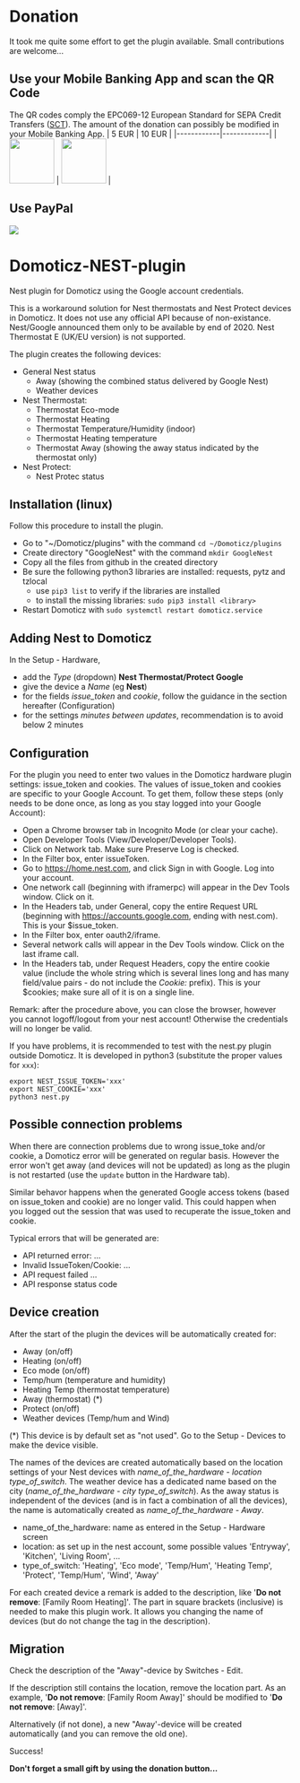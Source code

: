 # Donation
It took me quite some effort to get the plugin available. Small contributions are welcome...

## Use your Mobile Banking App and scan the QR Code
The QR codes comply the EPC069-12 European Standard for SEPA Credit Transfers ([SCT](https://www.europeanpaymentscouncil.eu/sites/default/files/KB/files/EPC069-12%20v2.1%20Quick%20Response%20Code%20-%20Guidelines%20to%20Enable%20the%20Data%20Capture%20for%20the%20Initiation%20of%20a%20SCT.pdf)). The amount of the donation can possibly be modified in your Mobile Banking App.
| 5 EUR      | 10 EUR      |
|------------|-------------|
| <img src="https://user-images.githubusercontent.com/16196363/110992325-0f3d7e80-8376-11eb-83bb-0615d2d03c8e.png" width="80" height="80"> | <img src="https://user-images.githubusercontent.com/16196363/110992680-8b37c680-8376-11eb-97fc-be7894b68389.png" width="80" height="80"> |

## Use PayPal
[![](https://www.paypalobjects.com/en_US/BE/i/btn/btn_donateCC_LG.gif)](https://www.paypal.com/cgi-bin/webscr?cmd=_s-xclick&hosted_button_id=AT4L7ST55JR4A) 

# Domoticz-NEST-plugin
Nest plugin for Domoticz using the Google account credentials.

This is a workaround solution for Nest thermostats and Nest Protect devices in Domoticz. It does not use any official API because of non-existance. Nest/Google announced them only to be available by end of 2020. Nest Thermostat E (UK/EU version) is not supported.

The plugin creates the following devices: 
* General Nest status
    * Away (showing the combined status delivered by Google Nest)
    * Weather devices
* Nest Thermostat:
    * Thermostat Eco-mode
    * Thermostat Heating
    * Thermostat Temperature/Humidity (indoor)
    * Thermostat Heating temperature
    * Thermostat Away (showing the away status indicated by the thermostat only)
* Nest Protect:
    * Nest Protec status

## Installation (linux)
Follow this procedure to install the plugin.
* Go to "~/Domoticz/plugins" with the command ```cd ~/Domoticz/plugins```
* Create directory "GoogleNest" with the command ```mkdir GoogleNest```
* Copy all the files from github in the created directory
* Be sure the following python3 libraries are installed: requests, pytz and tzlocal
   * use ```pip3 list``` to verify if the libraries are installed
   * to install the missing libraries: ```sudo pip3 install <library>```
* Restart Domoticz with ```sudo systemctl restart domoticz.service```

## Adding Nest to Domoticz
In the Setup - Hardware, 
   * add the *Type* (dropdown) **Nest Thermostat/Protect Google**
   * give the device a *Name* (eg **Nest**)
   * for the fields *issue_token* and *cookie*, follow the guidance in the section hereafter (Configuration)
   * for the settings *minutes between updates*, recommendation is to avoid below 2 minutes

## Configuration
For the plugin you need to enter two values in the Domoticz hardware plugin settings: issue_token and cookies.
The values of issue_token and cookies are specific to your Google Account. To get them, follow these steps (only needs to be done once, as long as you stay logged into your Google Account):

* Open a Chrome browser tab in Incognito Mode (or clear your cache).
* Open Developer Tools (View/Developer/Developer Tools).
* Click on Network tab. Make sure Preserve Log is checked.
* In the Filter box, enter issueToken.
* Go to https://home.nest.com, and click Sign in with Google. Log into your account.
* One network call (beginning with iframerpc) will appear in the Dev Tools window. Click on it.
* In the Headers tab, under General, copy the entire Request URL (beginning with https://accounts.google.com, ending with nest.com). This is your $issue_token.
* In the Filter box, enter oauth2/iframe.
* Several network calls will appear in the Dev Tools window. Click on the last iframe call.
* In the Headers tab, under Request Headers, copy the entire cookie value (include the whole string which is several lines long and has many field/value pairs - do not include the *Cookie:* prefix). This is your $cookies; make sure all of it is on a single line.

Remark: after the procedure above, you can close the browser, however you cannot logoff/logout from your nest account! Otherwise the credentials will no longer be valid.

If you have problems, it is recommended to test with the nest.py plugin outside Domoticz. It is developed in python3 (substitute the proper values for `xxx`):

```shell
export NEST_ISSUE_TOKEN='xxx'
export NEST_COOKIE='xxx'
python3 nest.py
```

## Possible connection problems
When there are connection problems due to wrong issue_toke and/or cookie, a Domoticz error will be generated on regular basis. However the error won't get away (and devices will not be updated) as long as the plugin is not restarted (use the ```update``` button in the Hardware tab). 

Similar behavor happens when the generated Google access tokens (based on issue_token and cookie) are no longer valid. This could happen when you logged out the session that was used to recuperate the issue_token and cookie.

Typical errors that will be generated are:
* API returned error: ...
* Invalid IssueToken/Cookie: ...
* API request failed ...
* API response status code


## Device creation
After the start of the plugin the devices will be automatically created for: 

* Away (on/off)
* Heating (on/off)
* Eco mode (on/off)
* Temp/hum (temperature and humidity)
* Heating Temp (thermostat temperature)
* Away (thermostat) (*)
* Protect (on/off)
* Weather devices (Temp/hum and Wind)

(*) This device is by default set as "not used". Go to the Setup - Devices to make the device visible.

The names of the devices are created automatically based on the location settings of your Nest devices with *name_of_the_hardware* - *location type_of_switch*. The weather device has a dedicated name based on the city (*name_of_the_hardware* - *city type_of_switch*). As the away status is independent of the devices (and is in fact a combination of all the devices), the name is automatically created as *name_of_the_hardware* - *Away*.

   * name_of_the_hardware: name as entered in the Setup - Hardware screen
   * location: as set up in the nest account, some possible values 'Entryway', 'Kitchen', 'Living Room', ...
   * type_of_switch: 'Heating', 'Eco mode', 'Temp/Hum', 'Heating Temp', 'Protect', 'Temp/Hum', 'Wind', 'Away'

For each created device a remark is added to the description, like '**Do not remove**: [Family Room Heating]'. The part in square brackets (inclusive) is needed to make this plugin work. It allows you changing the name of devices (but do not change the tag in the description).

## Migration
Check the description of the "Away"-device by Switches - Edit.

If the description still contains the location, remove the location part. As an example, '**Do not remove**: [Family Room Away]' should be modified to '**Do not remove**: [Away]'. 

Alternatively (if not done), a new "Away'-device will be created automatically (and you can remove the old one).

Success!

**Don't forget a small gift by using the donation button...**
